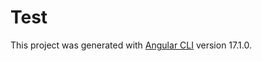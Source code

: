 # Test

This project was generated with [Angular CLI](https://github.com/angular/angular-cli) version 17.1.0.
